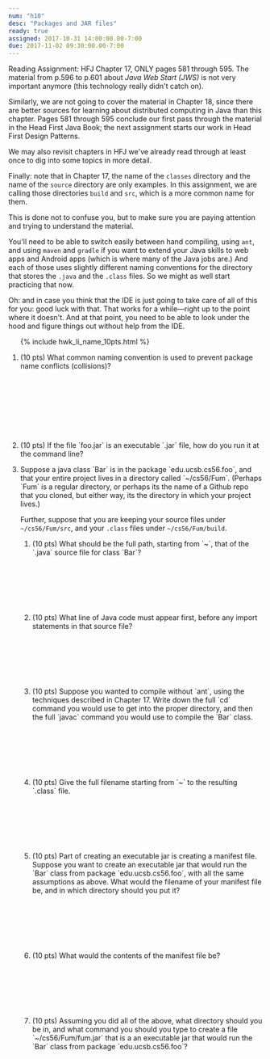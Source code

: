 ```yaml
---
num: "h10"
desc: "Packages and JAR files"
ready: true
assigned: 2017-10-31 14:00:00.00-7:00
due: 2017-11-02 09:30:00.00-7:00
---
```


Reading Assignment: <span data-hfj="17">HFJ Chapter 17</span>, ONLY pages 581 through 595.   The material from p.596 to p.601 about *Java Web Start (JWS)* is not very important anymore (this technology really didn't catch on).

Similarly, we are not going to cover the material in Chapter 18, since there are better sources for learning about distributed computing in Java than this chapter.    Pages 581 through 595 conclude our first pass through the material in the Head First Java Book; the next assignment starts our work in Head First Design Patterns.

We may also revisit chapters in HFJ we've already read through at least once to dig into some topics in more detail.

Finally: note that in Chapter 17, the name of the `classes` directory and the name of the `source` directory are only examples.    In this assignment, we are calling those directories `build` and `src`, which is a more common name for them.  

This is done not to confuse you, but to make sure you are paying attention and trying to understand the material.

You'll need to be able to switch easily between hand compiling, using `ant`, and using `maven` and `gradle` if you want to extend your Java skills to web apps and Android apps (which is where many of the Java jobs are.)  And each of those uses slightly different naming conventions for the directory that stores the `.java` and the `.class` files.     So we might as well start practicing that now.

Oh: and in case you think that the IDE is just going to take care of all of this for you: good luck with that.   That works for a while&mdash;right up to the point where it doesn't.  And at that point, you need to be able to look under the hood and figure things out without help from the IDE.

<ol>

{% include hwk_li_name_10pts.html %}

<li style="margin-bottom: 10em;" markdown="1"> (10 pts)
What common naming convention is used to prevent package name conflicts (collisions)?
</li>

<li  style="margin-bottom: 1em;" markdown="1"> (10 pts)
If the file `foo.jar` is an executable `.jar` file, how do you run it at the command line?


<div class="pagebreak"></div>

</li>

<li  style="margin-bottom: 1em;" markdown="1"> 
Suppose a java class `Bar` is in the package `edu.ucsb.cs56.foo`, and that your entire project
lives in a directory called `~/cs56/Fum`.  (Perhaps `Fum` is a regular directory, or perhaps its the
name of a Github repo that you cloned, but either way, its the directory in which your project lives.)

Further, suppose that you are keeping your source files under `~/cs56/Fum/src`, and your `.class` files 
under `~/cs56/Fum/build`.


<ol>

<li  style="margin-bottom: 8em;" markdown="1">  (10 pts) What should be the full path, starting from `~`, that of the `.java` source file for class `Bar`?
</li>

<li  style="margin-bottom: 8em;" markdown="1">  (10 pts) What line of Java code must appear first, before any import statements in that source file?
</li>

<li style="margin-bottom: 8em;" markdown="1">  (10 pts) Suppose you wanted to compile without `ant`, using the techniques described in Chapter 17.   Write down  the full `cd` command you would use to get into the proper
directory, and then the full `javac` command you would use to compile the `Bar` class.
</li>

<li style="margin-bottom: 8em;" markdown="1">  (10 pts) Give the full filename starting from `~` to the resulting `.class` file.
</li>

<li style="margin-bottom: 8em;" markdown="1">  (10 pts) Part of creating an executable jar is creating a manifest file.  Suppose you want to create an executable jar that would run the `Bar` class from package `edu.ucsb.cs56.foo`, with all the same assumptions as above.  What would the  filename of your manifest file be, and in which directory should you put it?
</li>

<li   style="margin-bottom: 8em;" markdown="1">  (10 pts) What would the contents of the manifest file be?
</li>

<li  style="margin-bottom: 8em;" markdown="1">  (10 pts) Assuming you did all of the above, what directory should you be in, and what command you should you type to create a file  `~/cs56/Fum/fum.jar` that is a an executable jar that would run the `Bar` class from package `edu.ucsb.cs56.foo`?
</li>

</ol>

</li>

</ol>

<div style="display:none;"> https://UCSB-CS56-F16.github.io/hwk/h10</div>
